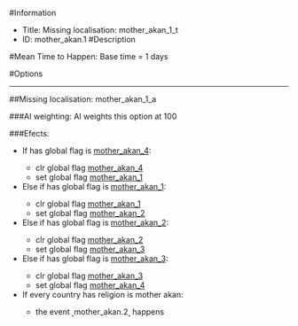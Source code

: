 #Information
 - Title: Missing localisation: mother_akan_1_t
 - ID: mother_akan.1
#Description

#Mean Time to Happen:
Base time = 1 days

#Options

___
##Missing localisation: mother_akan_1_a

###AI weighting:
AI weights this option at 100


###Efects:<ul><li>If has global flag is [mother_akan_4](../flags/mother_akan_4.md):</li><ul><li>clr global flag [mother_akan_4](../flags/mother_akan_4.md)</li><li>set global flag [mother_akan_1](../flags/mother_akan_1.md)</li></ul><li>Else if has global flag is [mother_akan_1](../flags/mother_akan_1.md):</li><ul><li>clr global flag [mother_akan_1](../flags/mother_akan_1.md)</li><li>set global flag [mother_akan_2](../flags/mother_akan_2.md)</li></ul><li>Else if has global flag is [mother_akan_2](../flags/mother_akan_2.md):</li><ul><li>clr global flag [mother_akan_2](../flags/mother_akan_2.md)</li><li>set global flag [mother_akan_3](../flags/mother_akan_3.md)</li></ul><li>Else if has global flag is [mother_akan_3](../flags/mother_akan_3.md):</li><ul><li>clr global flag [mother_akan_3](../flags/mother_akan_3.md)</li><li>set global flag [mother_akan_4](../flags/mother_akan_4.md)</li></ul><li>If every country has religion is mother akan:</li><ul><li>the event ˻mother_akan.2˼ happens</li></ul></ul>
